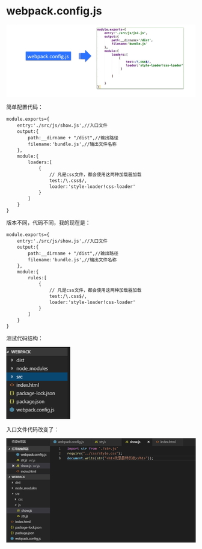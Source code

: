 # webpack.config.js

![1540116874732](assets/1540116874732.png)

简单配置代码：

```
module.exports={
    entry:'./src/js/show.js',//入口文件
    output:{
        path:__dirname + "/dist",//输出路径
        filename:'bundle.js',//输出文件名称
    },
    module:{
        loaders:[
            {
                // 凡是css文件，都会使用这两种加载器加载
                test:/\.css$/,
                loader:'style-loader!css-loader'
            }
        ]
    }
}
```

版本不同，代码不同，我的现在是：

```
module.exports={
    entry:'./src/js/show.js',//入口文件
    output:{
        path:__dirname + "/dist",//输出路径
        filename:'bundle.js',//输出文件名称
    },
    module:{
        rules:[
            {
                // 凡是css文件，都会使用这两种加载器加载
                test:/\.css$/,
                loader:'style-loader!css-loader'
            }
        ]
    }
}
```

测试代码结构：

![1540117782441](assets/1540117782441.png)

入口文件代码改变了：

![1540117806622](assets/1540117806622.png)